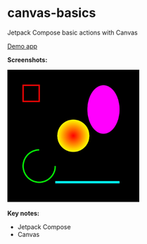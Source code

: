 # canvas-basics
Jetpack Compose basic actions with Canvas

<a href="https://github.com/raheemadamboev/canvas-basic/blob/master/app-debug.apk">Demo app</a>

**Screenshots:**

<img src="https://github.com/raheemadamboev/canvas-basic/blob/master/Screenshot_2021_10_03_16_09_46_541_xyz_teamgravity_canvasbasic.jpg" alt="Italian Trulli" width="300" height="300">

**Key notes:**

- Jetpack Compose
- Canvas
